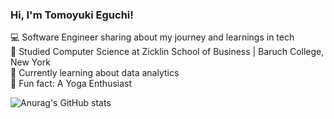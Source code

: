### Hi, I'm Tomoyuki Eguchi!

💻 Software Engineer sharing about my journey and learnings in tech<br/>
🏫 Studied Computer Science at Zicklin School of Business | Baruch College, New York<br/>
🌱 Currently learning about data analytics<br/>
🧘 Fun fact: A Yoga Enthusiast<br/>

![Anurag's GitHub stats](https://github-readme-stats.vercel.app/api?username=tomoyukieguchi&show_icons=true&theme=algolia)
